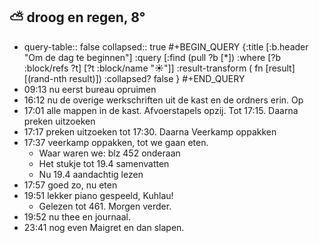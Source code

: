 ## ⛅ droog en regen, 8°
- query-table:: false
  collapsed:: true
  #+BEGIN_QUERY 
  {:title [:b.header "Om de dag te beginnen"]
   :query [:find (pull ?b [*])
     :where 
       [?b :block/refs ?t]
       [?t :block/name "☀️"]]
   :result-transform ( fn [result] [(rand-nth result)])
  :collapsed? false
  }
  #+END_QUERY
- 09:13 nu eerst bureau opruimen
- 16:12 nu de overige werkschriften uit de kast en de ordners erin. Op
- 17:01 alle mappen in de kast. Afvoerstapels opzij. Tot 17:15. Daarna preken uitzoeken
- 17:17 preken uitzoeken tot 17:30. Daarna Veerkamp oppakken
- 17:37 veerkamp oppakken, tot we gaan eten.
	- Waar waren we: blz 452 onderaan
	- Het stukje tot 19.4 samenvatten
	- Nu 19.4 aandachtig lezen
- 17:57 goed zo, nu eten
- 19:51 lekker piano gespeeld, Kuhlau!
	- Gelezen tot 461. Morgen verder.
- 19:52 nu thee en journaal.
- 23:41 nog even Maigret en dan slapen.